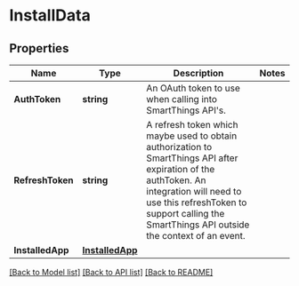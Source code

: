 # InstallData

## Properties

Name | Type | Description | Notes
------------ | ------------- | ------------- | -------------
**AuthToken** | **string** | An OAuth token to use when calling into SmartThings API&#39;s. | 
**RefreshToken** | **string** | A refresh token which maybe used to obtain authorization to SmartThings API after expiration of the authToken. An integration will need to use this refreshToken to support calling the SmartThings API outside the context of an event.  | 
**InstalledApp** | [**InstalledApp**](InstalledApp.md) |  | 

[[Back to Model list]](../README.md#documentation-for-models) [[Back to API list]](../README.md#documentation-for-api-endpoints) [[Back to README]](../README.md)


